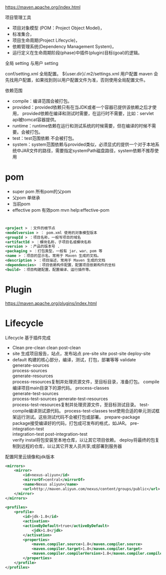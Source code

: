 https://maven.apache.org/index.html

项目管理工具
* 项目对象模型 (POM：Project Object Model)，
* 标准集合，
* 项目生命周期(Project Lifecycle)，
* 依赖管理系统(Dependency Management System)，
* 运行定义在生命周期阶段(phase)中插件(plugin)目标(goal)的逻辑。


全局 setting 与用户 setting

conf/setting.xml 全局配置。
${user.dir}/.m2/settings.xml 用户配置
maven 会先找用户配置，如果找到则以用户配置文件为准，否则使用全局配置文件。

依赖范围
* compile：编译范围会被打包。
* provided：provided依赖只有在当JDK或者一个容器已提供该依赖之后才使用， provided依赖在编译和测试时需要，在运行时不需要，比如：servlet api被tomcat容器提供。
* runtime：runtime依赖在运行和测试系统的时候需要，但在编译的时候不需要。会被打包。
* test：test范围依赖 不会被打包。
* system：system范围依赖与provided类似，必须显式的提供一个对于本地系统中JAR文件的路径，需要指定systemPath磁盘路径，system依赖不推荐使用

# pom
* super pom 所有pom的父pom
* 父pom  单继承
* 当前pom
* effective pom 有效pom   mvn help:effective-pom



```xml



```





```xml
<project > ：文件的根节点
<modelversion > ： pom.xml 使用的对象模型版本
<groupId > ：项目名称，一般写项目的域名
<artifactId > ：模块名称，子项目名或模块名称
<version > ：产品的版本号 .
<packaging > ：打包类型，一般有 jar、war、pom 等
<name > ：项目的显示名，常用于 Maven 生成的文档。
<description > ：项目描述，常用于 Maven 生成的文档
<dependencies> ：项目依赖构件配置，配置项目依赖构件的坐标
<build> ：项目构建配置，配置编译、运行插件等。
```





# Plugin
https://maven.apache.org/plugins/index.html










# Lifecycle
Lifecycle 基于插件完成

* Clean
	pre-clean
	clean
	post-clean
* site     生成项目报告，站点，发布站点
	pre-site 
	site 
	post-site 
	deploy-site
* default        构建的核心部分，编译，测试，打包，部署等等
	validate  
	generate-sources  
	process-sources  
	generate-resources  
	process-resources复制并处理资源文件，至目标目录，准备打包。 
	compile编译项目main目录下的源代码。 
	process-classes  
	generate-test-sources  
	process-test-sources 
	generate-test-resources  
	process-test-resources复制并处理资源文件，至目标测试目录。 
	test-compile编译测试源代码。 
	process-test-classes
	test使用合适的单元测试框架运行测试。这些测试代码不会被打包或部署。
	prepare-package  
	package接受编译好的代码，打包成可发布的格式，如JAR。 
	pre-integration-test  
	integration-test 
	post-integration-test  
	verify 
	instal将包安装至本地仓库，以让其它项目依赖。 
	deploy将最终的包复制到远程的仓库，以让其它开发人员共享;或部署到服务器













配置阿里云镜像和jdk版本
```xml
<mirrors>
    <mirror>
        <id>nexus-aliyun</id>
        <mirrorOf>central</mirrorOf>
        <name>Nexus aliyun</name>
        <url>http://maven.aliyun.com/nexus/content/groups/public</url>
    </mirror>
</mirrors>
 
<profiles>
    <profile>
        <id>jdk-1.8</id>
        <activation>
        <activeByDefault>true</activeByDefault>
            <jdk>1.8</jdk>
        </activation>
        <properties>
            <maven.compiler.source>1.8</maven.compiler.source>
            <maven.compiler.target>1.8</maven.compiler.target>
            <maven.compiler.compilerVersion>1.8</maven.compiler.compilerVersion>
        </properties>
    </profile>
</profiles>
```